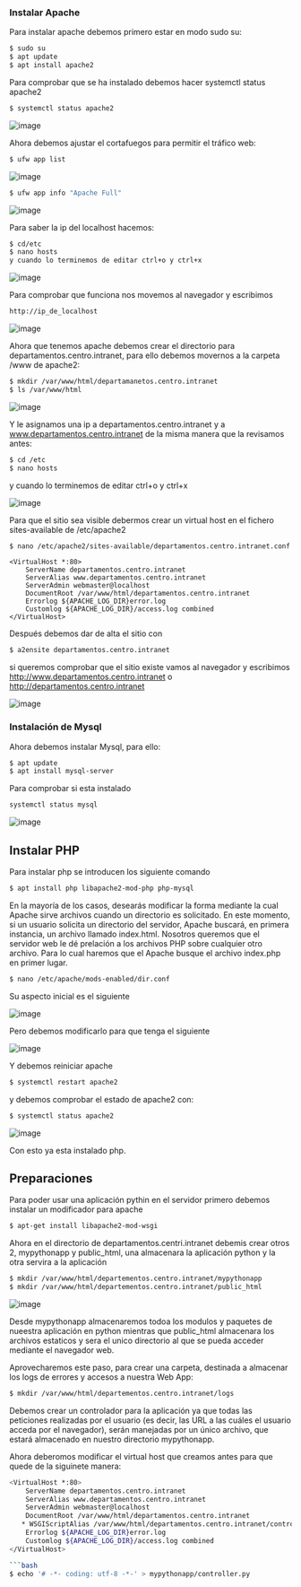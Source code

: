 ### Instalar Apache
Para instalar apache debemos primero estar en modo sudo su:
```bash
$ sudo su
$ apt update
$ apt install apache2
```
Para comprobar que se ha instalado debemos hacer systemctl status apache2
```bash
$ systemctl status apache2
```
![image](https://user-images.githubusercontent.com/91255763/204372625-2ecbcc3b-ca82-4ea9-9aa0-a7203bfa854c.png)

Ahora debemos ajustar el cortafuegos para permitir el tráfico web:
```bash
$ ufw app list
```
![image](https://user-images.githubusercontent.com/91255763/204376644-33900e2d-61c5-46da-9b10-930c1df3d1bc.png)

```bash
$ ufw app info "Apache Full"
```
![image](https://user-images.githubusercontent.com/91255763/204377064-3b60570f-cbb7-4a45-a2ad-ee7873e5ee75.png)

Para saber la ip del localhost hacemos:

```bash
$ cd/etc 
$ nano hosts
y cuando lo terminemos de editar ctrl+o y ctrl+x
```
![image](https://user-images.githubusercontent.com/91255763/204579317-a1a53500-7292-4a21-814d-3ade1d83ed1c.png)



Para comprobar que funciona nos movemos al navegador y escribimos 
```bash
http://ip_de_localhost
```

![image](https://user-images.githubusercontent.com/91255763/204579694-8518ac55-a687-4f3b-bfb1-f393213e7eb3.png)


Ahora que tenemos apache debemos crear el directorio para departamentos.centro.intranet, para ello debemos movernos a la carpeta /www de apache2:

```bash
$ mkdir /var/www/html/departamanetos.centro.intranet
$ ls /var/www/html
```
![image](https://user-images.githubusercontent.com/91255763/204560290-73b5f451-7bfd-420c-b252-9da2b70e5e7b.png)

Y le  asignamos una ip a departamentos.centro.intranet y a www.departamentos.centro.intranet  de la misma manera que la revisamos antes:

```bash
$ cd /etc
$ nano hosts
```
y cuando lo terminemos de editar ctrl+o y ctrl+x

![image](https://user-images.githubusercontent.com/91255763/204578502-b1d47218-fe71-46ce-8502-6c4980389d93.png)


Para que el sitio sea visible debermos crear un virtual host en el fichero sites-available de /etc/apache2
```bash 
$ nano /etc/apache2/sites-available/departamentos.centro.intranet.conf
```
```apache2
<VirtualHost *:80>
    ServerName departamentos.centro.intranet
    ServerAlias www.departamentos.centro.intranet
    ServerAdmin webmaster@localhost
    DocumentRoot /var/www/html/departamentos.centro.intranet
    Errorlog ${APACHE_LOG_DIR}error.log
    Customlog ${APACHE_LOG_DIR}/access.log combined
</VirtualHost>
```
Después debemos dar de alta el sitio con 

```bash
$ a2ensite departamentos.centro.intranet
```
si queremos comprobar que el sitio existe vamos al navegador y escribimos http://www.departamentos.centro.intranet o http://departamentos.centro.intranet 

![image](https://user-images.githubusercontent.com/91255763/204577842-399c5b04-251f-4978-adc4-98726523704b.png)


### Instalación de Mysql
Ahora debemos instalar Mysql, para ello:
```bash
$ apt update
$ apt install mysql-server
```
Para comprobar si esta instalado 
```bash
systemctl status mysql
```
![image](https://user-images.githubusercontent.com/91255763/204375487-df023bc2-9712-4107-b90d-8b8d49bff650.png)

## Instalar PHP
Para instalar php se introducen los siguiente comando

```bash
$ apt install php libapache2-mod-php php-mysql
``` 
En la mayoría de los casos, desearás modificar la forma mediante la cual Apache sirve archivos cuando un directorio es solicitado. En este momento, si un usuario solicita un directorio del servidor, Apache buscará, en primera instancia, un archivo llamado index.html. Nosotros queremos que el servidor web le dé prelación a los archivos PHP sobre cualquier otro archivo. Para lo cual haremos que el Apache busque el archivo index.php en primer lugar.

```bash
$ nano /etc/apache/mods-enabled/dir.conf
```
Su aspecto inicial es el siguiente

![image](https://user-images.githubusercontent.com/91255763/204391170-790abf86-a1fc-4318-b84d-3d1b221c762d.png)

Pero debemos modificarlo para que tenga el siguiente

![image](https://user-images.githubusercontent.com/91255763/204391339-6a2b0756-77a2-4567-98bb-d7705f6f7ce8.png)

Y debemos reiniciar apache

```bash
$ systemctl restart apache2
```
y debemos comprobar el estado de apache2 con:

```bash
$ systemctl status apache2
```
![image](https://user-images.githubusercontent.com/91255763/204391812-fddd3e6a-3b92-4926-a9cb-6b2837abcf05.png)

Con esto ya esta instalado php.

## Preparaciones
Para poder usar una aplicación pythin en el servidor primero debemos instalar un modificador para apache
```bash
$ apt-get install libapache2-mod-wsgi
```

Ahora en el directorio de departamentos.centri.intranet debemis crear otros 2,  mypythonapp y public_html, una almacenara la aplicación python y la otra servira a la aplicación

```bash
$ mkdir /var/www/html/departementos.centro.intranet/mypythonapp
$ mkdir /var/www/html/departementos.centro.intranet/public_html
``` 
![image](https://user-images.githubusercontent.com/91255763/204596640-31f26c18-da5a-4360-9016-c4923f2bd66c.png)

Desde mypythonapp almacenaremos todoa los modulos y paquetes de nueestra aplicación en python mientras que public_html almacenara los archivos estaticos y sera el unico directorio al que se pueda acceder mediante el navegador web. 

Aprovecharemos este paso, para crear una carpeta, destinada a almacenar los logs de errores y accesos a nuestra Web App:

```bash
$ mkdir /var/www/html/departementos.centro.intranet/logs
```
Debemos crear un controlador para la aplicación ya que todas las peticiones realizadas por el usuario (es decir, las URL a las cuáles el usuario acceda por el navegador), serán manejadas por un único archivo, que estará almacenado en nuestro directorio mypythonapp.

Ahora deberomos modificar el virtual host que creamos antes para que quede de la siguinete manera:

```bash
<VirtualHost *:80>
    ServerName departamentos.centro.intranet
    ServerAlias www.departamentos.centro.intranet
    ServerAdmin webmaster@localhost
    DocumentRoot /var/www/html/departamentos.centro.intranet
   * WSGIScriptAlias /var/www/html/departamentos.centro.intranet/controller.py *
    Errorlog ${APACHE_LOG_DIR}error.log
    Customlog ${APACHE_LOG_DIR}/access.log combined
</VirtualHost>

```bash
$ echo '# -*- coding: utf-8 -*-' > mypythonapp/controller.py
``` 


